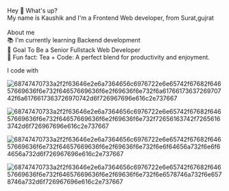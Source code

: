 Hey 👋 What's up?</br>
My name is Kaushik and I'm a Frontend Web developer, from Surat,gujrat
</br>
</br>
About me</br>
📚 I'm currently learning Backend development</br>
🎯 Goal To Be a Senior Fullstack Web Developer</br>
🎲 Fun fact: Tea + Code: A perfect blend for productivity and enjoyment.</br>

I code with

![68747470733a2f2f63646e2e6a7364656c6976722e6e65742f67682f64657669636f6e732f64657669636f6e2f69636f6e732f6a6176617363726970742f6a6176617363726970742d6f726967696e616c2e737667](https://github.com/kaushik1807/kaushik1807/assets/112487953/d04d0869-4ed7-4184-a7bc-041662b5a45b)

![68747470733a2f2f63646e2e6a7364656c6976722e6e65742f67682f64657669636f6e732f64657669636f6e2f69636f6e732f72656163742f72656163742d6f726967696e616c2e737667](https://github.com/kaushik1807/kaushik1807/assets/112487953/5e11541a-5ed9-4ccf-8fe2-7a8f58f7ddde)

![68747470733a2f2f63646e2e6a7364656c6976722e6e65742f67682f64657669636f6e732f64657669636f6e2f69636f6e732f6e6f64656a732f6e6f64656a732d6f726967696e616c2e737667](https://github.com/kaushik1807/kaushik1807/assets/112487953/413fbd46-7f9d-45b3-9074-cb4c1470ab43)

![68747470733a2f2f63646e2e6a7364656c6976722e6e65742f67682f64657669636f6e732f64657669636f6e2f69636f6e732f6e6578746a732f6e6578746a732d6f726967696e616c2e737667](https://github.com/kaushik1807/kaushik1807/assets/112487953/0b254c6e-6767-4ab4-8513-b9757d0f3535)

